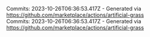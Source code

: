 Commits: 2023-10-26T06:36:53.417Z - Generated via https://github.com/marketplace/actions/artificial-grass
<br>
Commits: 2023-10-26T06:36:53.417Z - Generated via https://github.com/marketplace/actions/artificial-grass
<br>
